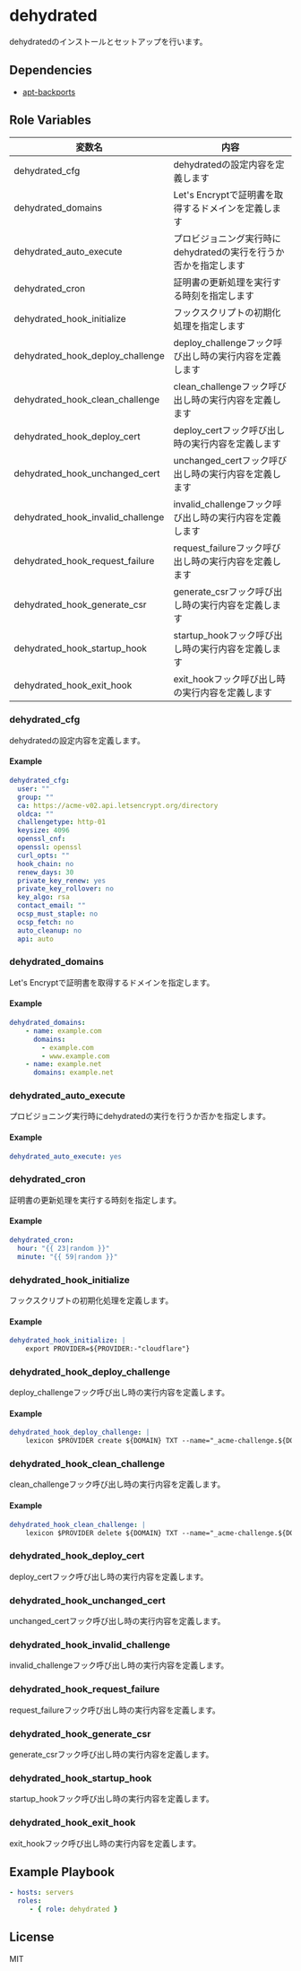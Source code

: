 dehydrated
=========

dehydratedのインストールとセットアップを行います。

Dependencies
------------

* [apt-backports](https://github.com/histudy/ansible-role-apt-backports)

Role Variables
--------------

| 変数名                            | 内容                                                             |
| --------------------------------- | ---------------------------------------------------------------- |
| dehydrated_cfg                    | dehydratedの設定内容を定義します                                 |
| dehydrated_domains                | Let's Encryptで証明書を取得するドメインを定義します              |
| dehydrated_auto_execute           | プロビジョニング実行時にdehydratedの実行を行うか否かを指定します |
| dehydrated_cron                   | 証明書の更新処理を実行する時刻を指定します                       |
| dehydrated_hook_initialize        | フックスクリプトの初期化処理を指定します                         |
| dehydrated_hook_deploy_challenge  | deploy_challengeフック呼び出し時の実行内容を定義します           |
| dehydrated_hook_clean_challenge   | clean_challengeフック呼び出し時の実行内容を定義します            |
| dehydrated_hook_deploy_cert       | deploy_certフック呼び出し時の実行内容を定義します                |
| dehydrated_hook_unchanged_cert    | unchanged_certフック呼び出し時の実行内容を定義します             |
| dehydrated_hook_invalid_challenge | invalid_challengeフック呼び出し時の実行内容を定義します          |
| dehydrated_hook_request_failure   | request_failureフック呼び出し時の実行内容を定義します            |
| dehydrated_hook_generate_csr      | generate_csrフック呼び出し時の実行内容を定義します               |
| dehydrated_hook_startup_hook      | startup_hookフック呼び出し時の実行内容を定義します               |
| dehydrated_hook_exit_hook         | exit_hookフック呼び出し時の実行内容を定義します                  |

### dehydrated_cfg

dehydratedの設定内容を定義します。

#### Example

```yml
dehydrated_cfg:
  user: ""
  group: ""
  ca: https://acme-v02.api.letsencrypt.org/directory
  oldca: ""
  challengetype: http-01
  keysize: 4096
  openssl_cnf:
  openssl: openssl
  curl_opts: ""
  hook_chain: no
  renew_days: 30
  private_key_renew: yes
  private_key_rollover: no
  key_algo: rsa
  contact_email: ""
  ocsp_must_staple: no
  ocsp_fetch: no
  auto_cleanup: no
  api: auto
```

### dehydrated_domains

Let's Encryptで証明書を取得するドメインを指定します。

#### Example

```yml
dehydrated_domains:
    - name: example.com
      domains:
        - example.com
        - www.example.com
    - name: example.net
      domains: example.net
```

### dehydrated_auto_execute

プロビジョニング実行時にdehydratedの実行を行うか否かを指定します。

#### Example

```yml
dehydrated_auto_execute: yes
```

### dehydrated_cron

証明書の更新処理を実行する時刻を指定します。

#### Example

```yml
dehydrated_cron:
  hour: "{{ 23|random }}"
  minute: "{{ 59|random }}"
```

### dehydrated_hook_initialize

フックスクリプトの初期化処理を定義します。

#### Example

```yml
dehydrated_hook_initialize: |
    export PROVIDER=${PROVIDER:-"cloudflare"}
```

### dehydrated_hook_deploy_challenge

deploy_challengeフック呼び出し時の実行内容を定義します。

#### Example

```yml
dehydrated_hook_deploy_challenge: |
    lexicon $PROVIDER create ${DOMAIN} TXT --name="_acme-challenge.${DOMAIN}." --content="${TOKEN_VALUE}"
```

### dehydrated_hook_clean_challenge

clean_challengeフック呼び出し時の実行内容を定義します。

#### Example

```yml
dehydrated_hook_clean_challenge: |
    lexicon $PROVIDER delete ${DOMAIN} TXT --name="_acme-challenge.${DOMAIN}." --content="${TOKEN_VALUE}"
```

### dehydrated_hook_deploy_cert

deploy_certフック呼び出し時の実行内容を定義します。

### dehydrated_hook_unchanged_cert

unchanged_certフック呼び出し時の実行内容を定義します。

### dehydrated_hook_invalid_challenge

invalid_challengeフック呼び出し時の実行内容を定義します。

### dehydrated_hook_request_failure

request_failureフック呼び出し時の実行内容を定義します。

### dehydrated_hook_generate_csr

generate_csrフック呼び出し時の実行内容を定義します。

### dehydrated_hook_startup_hook

startup_hookフック呼び出し時の実行内容を定義します。

### dehydrated_hook_exit_hook

exit_hookフック呼び出し時の実行内容を定義します。

Example Playbook
----------------

```yml
- hosts: servers
  roles:
     - { role: dehydrated }
```

License
-------

MIT
